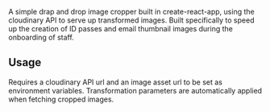 A simple drap and drop image cropper built in create-react-app, using the cloudinary API to serve up transformed images. Built specifically to speed up the creation of ID passes and email thumbnail images during the onboarding of staff.

## Usage

Requires a cloudinary API url and an image asset url to be set as environment variables. Transformation parameters are automatically applied when fetching cropped images.
